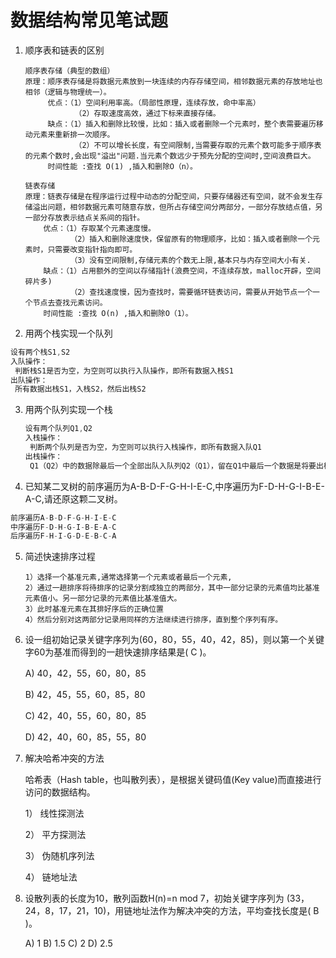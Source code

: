 # 数据结构常见笔试题

1. 顺序表和链表的区别

   ```
   顺序表存储（典型的数组）
   原理：顺序表存储是将数据元素放到一块连续的内存存储空间，相邻数据元素的存放地址也相邻（逻辑与物理统一）。
        优点：（1）空间利用率高。（局部性原理，连续存放，命中率高） 
              （2）存取速度高效，通过下标来直接存储。
        缺点：（1）插入和删除比较慢，比如：插入或者删除一个元素时，整个表需要遍历移动元素来重新排一次顺序。
              （2）不可以增长长度，有空间限制,当需要存取的元素个数可能多于顺序表的元素个数时,会出现"溢出"问题.当元素个数远少于预先分配的空间时,空间浪费巨大。  
        时间性能 :查找 O(1) ,插入和删除O（n）。
   ```

   ```
   链表存储
   原理：链表存储是在程序运行过程中动态的分配空间，只要存储器还有空间，就不会发生存储溢出问题，相邻数据元素可随意存放，但所占存储空间分两部分，一部分存放结点值，另一部分存放表示结点关系间的指针。
       优点：（1）存取某个元素速度慢。 
             （2）插入和删除速度快，保留原有的物理顺序，比如：插入或者删除一个元素时，只需要改变指针指向即可。
             （3）没有空间限制,存储元素的个数无上限,基本只与内存空间大小有关. 
       缺点：（1）占用额外的空间以存储指针(浪费空间，不连续存放，malloc开辟，空间碎片多) 
             （2）查找速度慢，因为查找时，需要循环链表访问，需要从开始节点一个一个节点去查找元素访问。
       时间性能 :查找 O(n) ,插入和删除O（1）。 
   ```

2.  用两个栈实现一个队列

   ```c
   设有两个栈S1,S2
   入队操作：
   	判断栈S1是否为空，为空则可以执行入队操作，即所有数据入栈S1
   出队操作：
   	所有数据出栈S1，入栈S2，然后出栈S2
   ```

3. 用两个队列实现一个栈

   ```c
   设有两个队列Q1,Q2
   入栈操作：
   	判断两个队列是否为空，为空则可以执行入栈操作，即所有数据入队Q1
   出栈操作：
   	Q1（Q2）中的数据除最后一个全部出队入队列Q2（Q1），留在Q1中最后一个数据是将要出栈的数据，依次类推直到所有c数据出栈
   ```

4.  已知某二叉树的前序遍历为A-B-D-F-G-H-I-E-C,中序遍历为F-D-H-G-I-B-E-A-C,请还原这颗二叉树。 

   ```c
   前序遍历A-B-D-F-G-H-I-E-C
   中序遍历F-D-H-G-I-B-E-A-C
   后序遍历F-H-I-G-D-E-B-C-A
   ```

5. 简述快速排序过程

   ```
   1）选择一个基准元素,通常选择第一个元素或者最后一个元素,
   2）通过一趟排序将待排序的记录分割成独立的两部分，其中一部分记录的元素值均比基准元素值小。另一部分记录的元素值比基准值大。
   3）此时基准元素在其排好序后的正确位置
   4）然后分别对这两部分记录用同样的方法继续进行排序，直到整个序列有序。
   ```

6. 设一组初始记录关键字序列为(60，80，55，40，42，85)，则以第一个关键字60为基准而得到的一趟快速排序结果是( C )。

   A)  40，42，55，60，80，85

   B)  42，45，55，60，85，80

   C)  42，40，55，60，80，85

   D)  42，40，60，85，55，80

4. 解决哈希冲突的方法

   哈希表（Hash table，也叫散列表），是根据关键码值(Key value)而直接进行访问的数据结构。

   1） 线性探测法

   2） 平方探测法

   3） 伪随机序列法

   4） 链地址法

5. 设散列表的长度为10，散列函数H(n)=n mod 7，初始关键字序列为 (33，24，8，17，21，10)，用链地址法作为解决冲突的方法，平均查找长度是( B )。

   A)  1		B)  1.5		C)  2		D)  2.5





